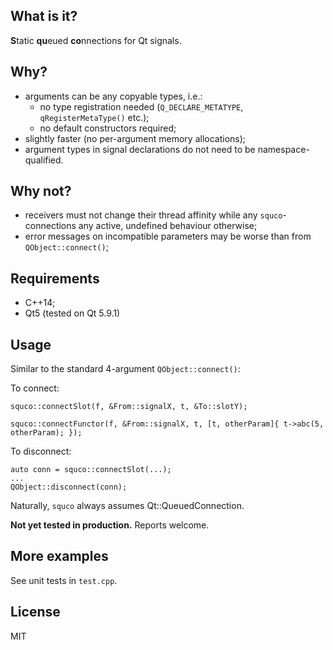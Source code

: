 What is it?
-----------
**S**tatic **qu**eued **co**nnections for Qt signals.


Why?
----

- arguments can be any copyable types, i.e.:
  - no type registration needed (`Q_DECLARE_METATYPE`, `qRegisterMetaType()` etc.);
  - no default constructors required;
- slightly faster (no per-argument memory allocations);
- argument types in signal declarations do not need to be namespace-qualified.


Why not?
--------

- receivers must not change their thread affinity while any `squco`-connections any active,
  undefined behaviour otherwise;
- error messages on incompatible parameters may be worse than from `QObject::connect()`;


Requirements
------------

- C++14;
- Qt5 (tested on Qt 5.9.1)


Usage
-----

Similar to the standard 4-argument `QObject::connect()`:

To connect:

`squco::connectSlot(f, &From::signalX, t, &To::slotY);`

`squco::connectFunctor(f, &From::signalX, t, [t, otherParam]{ t->abc(5, otherParam); });`

To disconnect:

```
auto conn = squco::connectSlot(...);
...
QObject::disconnect(conn);
```

Naturally, `squco` always assumes Qt::QueuedConnection. 

**Not yet tested in production.** Reports welcome.


More examples
-------------

See unit tests in `test.cpp`.


License
-------

MIT
